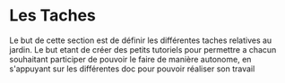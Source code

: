 # Les Taches

Le but de cette section est de définir les différentes taches relatives au jardin. Le but etant de créer des petits tutoriels pour permettre a chacun souhaitant participer de pouvoir le faire de manière autonome, en s'appuyant sur les différentes doc pour pouvoir réaliser son travail


